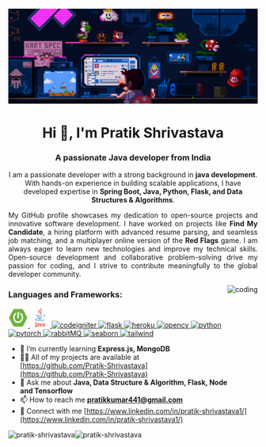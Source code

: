 ![MasterHead](/img/banner.gif)

<h1 align="center">Hi 👋, I'm Pratik Shrivastava</h1>
<h3 align="center">A passionate Java developer from India</h3>
<p align="center">
  I am a passionate developer with a strong background in <b>java development</b>. With hands-on experience in building scalable applications, I have developed expertise in <b>Spring Boot, Java, Python, Flask, and Data Structures & Algorithms</b>.
</p>
<p align="justify">
  My GitHub profile showcases my dedication to open-source projects and innovative software development. I have worked on projects like <b>Find My Candidate</b>, a hiring platform with advanced resume parsing, and seamless job matching, and a multiplayer online version of the <b>Red Flags</b> game. I am always eager to learn new technologies and improve my technical skills. Open-source development and collaborative problem-solving drive my passion for coding, and I strive to contribute meaningfully to the global developer community.

</p>

<img height="230" align="right" alt="coding" src="https://media2.giphy.com/media/MunViQ5feR29sMFVfa/giphy.gif?cid=6c09b952c7jgvpp3bgsgpsv3g2gk3sob02xw7i851m73fgfz&rid=giphy.gif&ct=s">

<h3 align="left">Languages and Frameworks:</h3>
<p align="left"> 
<a href="https://spring.io/projects/spring-boot" target="_blank" rel="noreferrer"> <img src="/img/springboot.png" alt="spring boot" width="40" height="40"/> </a> <a href="https://www.java.com/en/" target="_blank" rel="noreferrer"> <img src="/img/java.png" alt="java" width="40" height="40"/> 
</a> 
<a href="https://codeigniter.com" target="_blank" rel="noreferrer"> <img src="https://cdn.worldvectorlogo.com/logos/codeigniter.svg" alt="codeigniter" width="40" height="40"/> </a> <a href="https://flask.palletsprojects.com/" target="_blank" rel="noreferrer"> <img src="https://www.vectorlogo.zone/logos/pocoo_flask/pocoo_flask-icon.svg" alt="flask" width="40" height="40"/> </a> <a href="https://git-scm.com/" target="_blank" rel="noreferrer"> </a> <a href="https://heroku.com" target="_blank" rel="noreferrer"> <img src="https://www.vectorlogo.zone/logos/heroku/heroku-icon.svg" alt="heroku" width="40" height="40"/> 
</a> 
 <a href="https://opencv.org/" target="_blank" rel="noreferrer"> <img src="https://www.vectorlogo.zone/logos/opencv/opencv-icon.svg" alt="opencv" width="40" height="40"/> </a> <a href="https://www.python.org" target="_blank" rel="noreferrer"> <img src="https://upload.wikimedia.org/wikipedia/commons/thumb/c/c3/Python-logo-notext.svg/1200px-Python-logo-notext.svg.png" alt="python" width="40" height="40"/> </a> <a href="https://pytorch.org/" target="_blank" rel="noreferrer"> <img src="https://www.vectorlogo.zone/logos/pytorch/pytorch-icon.svg" alt="pytorch" width="40" height="40"/> </a> <a href="https://www.rabbitmq.com" target="_blank" rel="noreferrer"> <img src="https://www.vectorlogo.zone/logos/rabbitmq/rabbitmq-icon.svg" alt="rabbitMQ" width="40" height="40"/> </a> <a href="https://seaborn.pydata.org/" target="_blank" rel="noreferrer"> <img src="https://seaborn.pydata.org/_images/logo-mark-lightbg.svg" alt="seaborn" width="40" height="40"/> </a> <a href="https://tailwindcss.com/" target="_blank" rel="noreferrer"> <img src="https://www.vectorlogo.zone/logos/tailwindcss/tailwindcss-icon.svg" alt="tailwind" width="40" height="40"/> </a> </p>

-   🌱 I’m currently learning **Express.js, MongoDB**
-   👨‍💻 All of my projects are available at [https://github.com/Pratik-Shrivastava](https://github.com/Pratik-Shrivastava)
-   💬 Ask me about **Java, Data Structure & Algorithm, Flask, Node and Tensorflow**
-   📫 How to reach me **pratikkumar441@gmail.com**
-   📄 Connect with me [https://www.linkedin.com/in/pratik-shrivastava1/](https://www.linkedin.com/in/pratik-shrivastava1/)

<p><img align="left" src="https://github-readme-stats.vercel.app/api?username=pratik-shrivastava&show_icons=true&locale=en&theme=transparent" alt="pratik-shrivastava" /></p>

<p><img align="left" src="https://github-readme-stats.vercel.app/api/top-langs?username=pratik-shrivastava&show_icons=true&locale=en&layout=compact&theme=transparent" alt="pratik-shrivastava" /></p>
